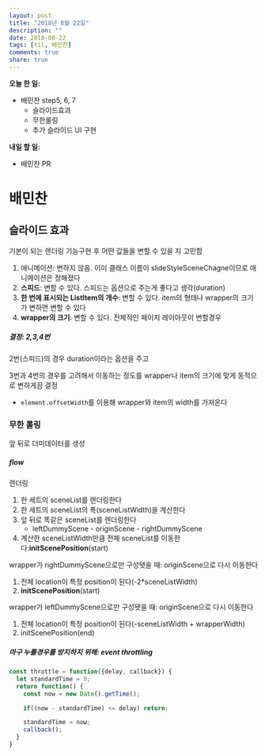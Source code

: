 ```yaml
---
layout: post
title: "2018년 8월 22일"
description: ""
date: 2018-08-22
tags: [til, 배민찬]
comments: true
share: true
---
```


**오늘 한 일:**

* 배민찬 step5, 6, 7
  * 슬라이드효과
  * 무한롤링
  * 추가 슬라이드 UI 구현

**내일 할 일:**

* 배민찬 PR

# 배민찬

## 슬라이드 효과

기본이 되는 렌더링 기능구현 후 어떤 값들을 변할 수 있을 지 고민함

1. 애니메이션: 변하지 않음. 이미 클래스 이름이 slideStyleSceneChagne이므로 애니메이션은 정해졌다
2. **스피드**: 변할 수 있다. 스피드는 옵션으로 주는게 좋다고 생각(duration)
3. **한 번에 표시되는 ListItem의 개수**: 변할 수 있다. item의 형태나 wrapper의 크기가 변하면 변할 수 있다
4. **wrapper의 크기**: 변할 수 있다. 전체적인 페이지 레이아웃이 변할경우

##### 결정: 2,3,4번

2번(스피드)의 경우 duration이라는 옵션을 주고

3번과 4번의 경우를 고려해서 이동하는 정도를 wrapper나 item의 크기에 맞게 동적으로 변하게끔 결정

* `element.offsetWidth`를 이용해 wrapper와 item의 width를 가져온다

### 무한 롤링

앞 뒤로 더미데이터를 생성

##### flow

렌더링

1. 한 세트의 sceneList를 렌더링한다
2. 한 세트의 sceneList의 폭(sceneListWidth)을 계산한다
3. 앞 뒤로 똑같은 sceneList를 렌더링한다
   * leftDummyScene - originScene - rightDummyScene
4. 계산한 sceneListWidth만큼 전체 sceneList를 이동한다:**initScenePosition**(start)

wrapper가 rightDummyScene으로만 구성됏을 때: originScene으로 다시 이동한다

1. 전체 location이 특정 position이 된다(-2*sceneListWidth)
2. **initScenePosition**(start)

wrapper가 leftDummyScene으로만 구성됏을 때: originScene으로 다시 이동한다

1. 전체 location이 특정 position이 된다(-sceneListWidth + wrapperWidth)
2. initScenePosition(end)

##### 마구 누를경우를 방지하지 위해: event throttling

```javascript
const throttle = function({delay, callback}) {
  let standardTime = 0;
  return function() {
    const now = new Date().getTime();

    if((now - standardTime) <= delay) return;

    standardTime = now;
    callback();
  }
}
```

